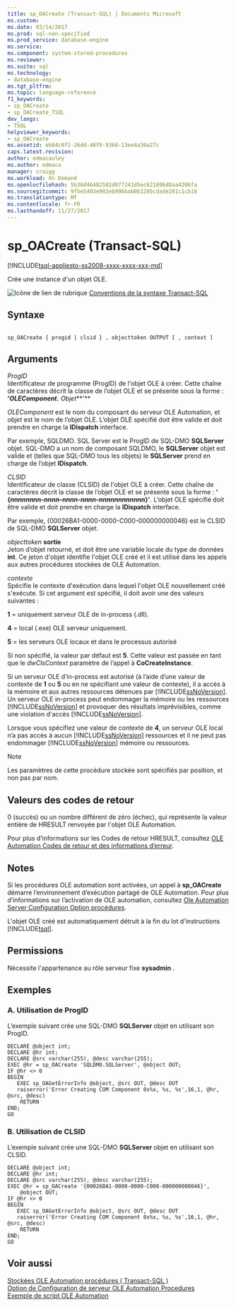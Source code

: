 ```yaml
---
title: sp_OACreate (Transact-SQL) | Documents Microsoft
ms.custom: 
ms.date: 03/14/2017
ms.prod: sql-non-specified
ms.prod_service: database-engine
ms.service: 
ms.component: system-stored-procedures
ms.reviewer: 
ms.suite: sql
ms.technology:
- database-engine
ms.tgt_pltfrm: 
ms.topic: language-reference
f1_keywords:
- sp_OACreate
- sp_OACreate_TSQL
dev_langs:
- TSQL
helpviewer_keywords:
- sp_OACreate
ms.assetid: eb84c0f1-26dd-48f9-9368-13ee4a30a27c
caps.latest.revision: 
author: edmacauley
ms.author: edmaca
manager: craigg
ms.workload: On Demand
ms.openlocfilehash: 5b36d46482582d877241d5ec621896d8aa4206fa
ms.sourcegitcommit: 9fbe5403e902eb996bab0b1285cdade281c1cb16
ms.translationtype: MT
ms.contentlocale: fr-FR
ms.lasthandoff: 11/27/2017
---
```

# <a name="spoacreate-transact-sql"></a>sp_OACreate (Transact-SQL)
[!INCLUDE[tsql-appliesto-ss2008-xxxx-xxxx-xxx-md](../../includes/tsql-appliesto-ss2008-xxxx-xxxx-xxx-md.md)]

  Crée une instance d'un objet OLE.  
  
 ![Icône de lien de rubrique](../../database-engine/configure-windows/media/topic-link.gif "Icône lien de rubrique") [Conventions de la syntaxe Transact-SQL](../../t-sql/language-elements/transact-sql-syntax-conventions-transact-sql.md)  
  
## <a name="syntax"></a>Syntaxe  
  
```  
  
sp_OACreate { progid | clsid } , objecttoken OUTPUT [ , context ]   
```  
  
## <a name="arguments"></a>Arguments  
 *ProgID*  
 Identificateur de programme (ProgID) de l'objet OLE à créer. Cette chaîne de caractères décrit la classe de l’objet OLE et se présente sous la forme : **'***OLEComponent***.** *Objet***'**  
  
 *OLEComponent* est le nom du composant du serveur OLE Automation, et *objet* est le nom de l’objet OLE. L’objet OLE spécifié doit être valide et doit prendre en charge la **IDispatch** interface.  
  
 Par exemple, SQLDMO. SQL Server est le ProgID de SQL-DMO **SQLServer** objet. SQL-DMO a un nom de composant SQLDMO, le **SQLServer** objet est valide et (telles que SQL-DMO tous les objets) le **SQLServer** prend en charge de l’objet **IDispatch**.  
  
 *CLSID*  
 Identificateur de classe (CLSID) de l'objet OLE à créer. Cette chaîne de caractères décrit la classe de l’objet OLE et se présente sous la forme : **' {***nnnnnnnn-nnnn-nnnn-nnnn-nnnnnnnnnnnn***}'**. L’objet OLE spécifié doit être valide et doit prendre en charge la **IDispatch** interface.  
  
 Par exemple, {00026BA1-0000-0000-C000-000000000046} est le CLSID de SQL-DMO **SQLServer** objet.  
  
 *objecttoken* **sortie**  
 Jeton d’objet retourné, et doit être une variable locale du type de données **int**. Ce jeton d'objet identifie l'objet OLE créé et il est utilisé dans les appels aux autres procédures stockées de OLE Automation.  
  
 *contexte*  
 Spécifie le contexte d'exécution dans lequel l'objet OLE nouvellement créé s'exécute. Si cet argument est spécifié, il doit avoir une des valeurs suivantes :  
  
 **1** = uniquement serveur OLE de in-process (.dll).  
  
 **4** = local (.exe) OLE serveur uniquement.  
  
 **5** = les serveurs OLE locaux et dans le processus autorisé  
  
 Si non spécifié, la valeur par défaut est **5**. Cette valeur est passée en tant que le *dwClsContext* paramètre de l’appel à **CoCreateInstance**.  
  
 Si un serveur OLE d’in-process est autorisé (à l’aide d’une valeur de contexte de **1** ou **5** ou en ne spécifiant une valeur de contexte), il a accès à la mémoire et aux autres ressources détenues par [!INCLUDE[ssNoVersion](../../includes/ssnoversion-md.md)]. Un serveur OLE in-process peut endommager la mémoire ou les ressources [!INCLUDE[ssNoVersion](../../includes/ssnoversion-md.md)] et provoquer des résultats imprévisibles, comme une violation d'accès [!INCLUDE[ssNoVersion](../../includes/ssnoversion-md.md)].  
  
 Lorsque vous spécifiez une valeur de contexte de **4**, un serveur OLE local n’a pas accès à aucun [!INCLUDE[ssNoVersion](../../includes/ssnoversion-md.md)] ressources et il ne peut pas endommager [!INCLUDE[ssNoVersion](../../includes/ssnoversion-md.md)] mémoire ou ressources.  
  
> [!NOTE]  
>  Les paramètres de cette procédure stockée sont spécifiés par position, et non pas par nom.  
  
## <a name="return-code-values"></a>Valeurs des codes de retour  
 0 (succès) ou un nombre différent de zéro (échec), qui représente la valeur entière de HRESULT renvoyée par l'objet OLE Automation.  
  
 Pour plus d’informations sur les Codes de retour HRESULT, consultez [OLE Automation Codes de retour et des informations d’erreur](../../relational-databases/stored-procedures/ole-automation-return-codes-and-error-information.md).  
  
## <a name="remarks"></a>Notes  
 Si les procédures OLE automation sont activées, un appel à **sp_OACreate** démarre l’environnement d’exécution partagé de OLE Automation. Pour plus d’informations sur l’activation de OLE automation, consultez [Ole Automation Server Configuration Option procédures](../../database-engine/configure-windows/ole-automation-procedures-server-configuration-option.md).  
  
 L'objet OLE créé est automatiquement détruit à la fin du lot d'instructions [!INCLUDE[tsql](../../includes/tsql-md.md)].  
  
## <a name="permissions"></a>Permissions  
 Nécessite l'appartenance au rôle serveur fixe **sysadmin** .  
  
## <a name="examples"></a>Exemples  
  
### <a name="a-using-progid"></a>A. Utilisation de ProgID  
 L’exemple suivant crée une SQL-DMO **SQLServer** objet en utilisant son ProgID.  
  
```  
DECLARE @object int;  
DECLARE @hr int;  
DECLARE @src varchar(255), @desc varchar(255);  
EXEC @hr = sp_OACreate 'SQLDMO.SQLServer', @object OUT;  
IF @hr <> 0  
BEGIN  
   EXEC sp_OAGetErrorInfo @object, @src OUT, @desc OUT   
   raiserror('Error Creating COM Component 0x%x, %s, %s',16,1, @hr, @src, @desc)  
    RETURN  
END;  
GO  
```  
  
### <a name="b-using-clsid"></a>B. Utilisation de CLSID  
 L’exemple suivant crée une SQL-DMO **SQLServer** objet en utilisant son CLSID.  
  
```  
DECLARE @object int;  
DECLARE @hr int;  
DECLARE @src varchar(255), @desc varchar(255);  
EXEC @hr = sp_OACreate '{00026BA1-0000-0000-C000-000000000046}',  
    @object OUT;  
IF @hr <> 0  
BEGIN  
   EXEC sp_OAGetErrorInfo @object, @src OUT, @desc OUT   
   raiserror('Error Creating COM Component 0x%x, %s, %s',16,1, @hr, @src, @desc)  
    RETURN  
END;  
GO  
```  
  
## <a name="see-also"></a>Voir aussi  
 [Stockées OLE Automation procédures &#40; Transact-SQL &#41;](../../relational-databases/system-stored-procedures/ole-automation-stored-procedures-transact-sql.md)   
 [Option de Configuration de serveur OLE Automation Procedures](../../database-engine/configure-windows/ole-automation-procedures-server-configuration-option.md)   
 [Exemple de script OLE Automation](../../relational-databases/stored-procedures/ole-automation-sample-script.md)  
  
  
